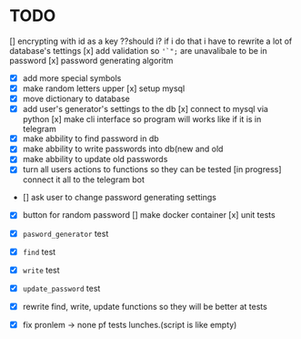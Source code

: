 # TODO
[] encrypting with id as a key ??should i? if i do that i have to rewrite a lot of database's tettings
[x] add validation so ``'`";`` are unavalibale to be in password
[x] password generating algoritm
- [x] add more special symbols
- [x] make random letters upper
[x] setup mysql
- [x] move dictionary to database
- [x] add user's generator's settings to the db
[x] connect to mysql via python
[x] make cli interface so program will works like if it is in telegram
- [x] make abbility to find password in db
- [x] make abbility to write passwords into db(new and old
- [x] make abbility to update old passwords
- [x] turn all users actions to functions so they can be tested
[in progress] connect it all to the telegram bot
- [] ask user to change password generating settings
- [x] button for random password
[] make docker container
[x] unit tests
- [x] `pasword_generator` test
- [x] `find` test
- [x] `write` test
- [x] `update_password` test
- [x] rewrite find, write, update functions so they will be better at tests
- [x] fix pronlem -> none pf tests lunches.(script is like empty)

